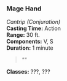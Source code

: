 ### Mage Hand  
*Cantrip (Conjuration)*  
**Casting Time:** Action  
**Range:** 30 ft.  
**Components:** V, S  
**Duration:** 1 minute  

> *""*

**Classes:** ???, ???
